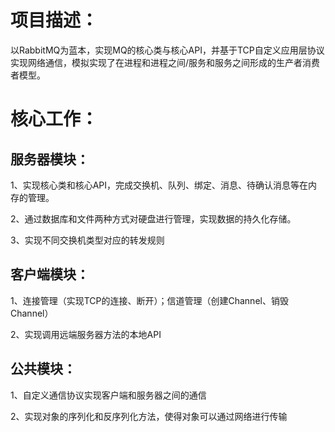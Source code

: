 # 项目描述：
以RabbitMQ为蓝本，实现MQ的核心类与核心API，并基于TCP自定义应用层协议实现网络通信，模拟实现了在进程和进程之间/服务和服务之间形成的生产者消费者模型。
# 核心工作：
## 服务器模块：
1、实现核心类和核心API，完成交换机、队列、绑定、消息、待确认消息等在内存的管理。

2、通过数据库和文件两种方式对硬盘进行管理，实现数据的持久化存储。

3、实现不同交换机类型对应的转发规则
## 客户端模块：
1、连接管理（实现TCP的连接、断开）；信道管理（创建Channel、销毁Channel）

2、实现调用远端服务器方法的本地API
## 公共模块：
1、自定义通信协议实现客户端和服务器之间的通信

2、实现对象的序列化和反序列化方法，使得对象可以通过网络进行传输
